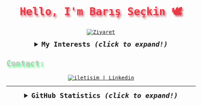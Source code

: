 <samp>

  <h1 align="center" style="color:#e63946;text-shadow: 3px 4px 4px rgba(205, 50, 70, 0.7);">Hello, I'm Barış Seçkin 🕊</h1>

  <p align="center">
    <a href="https://github.com/barisseckin"><img src="https://visitor-badge.laobi.icu/badge?page_id=barisseckin" alt="Ziyaret"></a>
  </p>

  <details align="center">
    <summary style="font-weight: bold; font-size: 18px">
      <b>My Interests</b>
      <i>(click to expand!)</i>
    </summary>

  
  ![JavaScript](https://img.shields.io/badge/javascript-cD1?style=for-the-badge&logo=javascript&logoColor=EF7F1A&color=2B2A29)
  ![Java](https://img.shields.io/badge/java-cD1?style=for-the-badge&logo=java&logoColor=EF7F1A&color=2B2A29)

  </details>
  
   <h2 style="color:#c1c1c1;text-shadow: 3px 4px 4px rgba(0, 250, 70, 0.7)"> Contact: </h2>

  <div align="center">
    <a target="_blank" href="https://tr.linkedin.com/in/barisseckin"> <img alt="iletisim | Linkedin" src="https://img.shields.io/badge/linkedin-2B2A29.svg?style=for-the-badge&logo=linkedin&logoColor=EF7F1A"></a>
  </div>

  ---
  
  <details align="center">
    <summary style="font-weight: bold; font-size: 18px">
      <b>GitHub Statistics</b>
      <i>(click to expand!)</i>
    </summary>
    

  ![Baris GitHub Statistics](https://github-readme-stats.vercel.app/api?username=barisseckin&show_icons=true&bg_color=2B2A29&icon_color=EF7F1A&text_color=FFF&title_color=EF7F1A)
  ![Most Used Languages by Barış](https://github-readme-stats.vercel.app/api/top-langs/?username=barisseckin&layout=compact&bg_color=2B2A29&text_color=FFF&title_color=EF7F1A)

  </details>
  

</samp>

